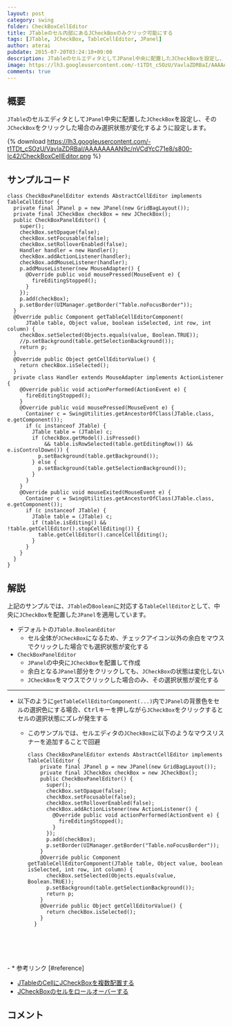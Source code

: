 ```yaml
---
layout: post
category: swing
folder: CheckBoxCellEditor
title: JTableのセル内部にあるJCheckBoxのみクリック可能にする
tags: [JTable, JCheckBox, TableCellEditor, JPanel]
author: aterai
pubdate: 2015-07-20T03:24:10+09:00
description: JTableのセルエディタとしてJPanel中央に配置したJCheckBoxを設定し、そのJCheckBoxをクリックした場合のみ選択状態が変化するように設定します。
image: https://lh3.googleusercontent.com/-t1TDt_cSOzU/VavlaZDRBaI/AAAAAAAAN9c/nVCdYcC71e8/s800-Ic42/CheckBoxCellEditor.png
comments: true
---
```

## 概要
`JTable`のセルエディタとして`JPanel`中央に配置した`JCheckBox`を設定し、その`JCheckBox`をクリックした場合のみ選択状態が変化するように設定します。

{% download https://lh3.googleusercontent.com/-t1TDt_cSOzU/VavlaZDRBaI/AAAAAAAAN9c/nVCdYcC71e8/s800-Ic42/CheckBoxCellEditor.png %}

## サンプルコード
<pre class="prettyprint"><code>class CheckBoxPanelEditor extends AbstractCellEditor implements TableCellEditor {
  private final JPanel p = new JPanel(new GridBagLayout());
  private final JCheckBox checkBox = new JCheckBox();
  public CheckBoxPanelEditor() {
    super();
    checkBox.setOpaque(false);
    checkBox.setFocusable(false);
    checkBox.setRolloverEnabled(false);
    Handler handler = new Handler();
    checkBox.addActionListener(handler);
    checkBox.addMouseListener(handler);
    p.addMouseListener(new MouseAdapter() {
      @Override public void mousePressed(MouseEvent e) {
        fireEditingStopped();
      }
    });
    p.add(checkBox);
    p.setBorder(UIManager.getBorder("Table.noFocusBorder"));
  }
  @Override public Component getTableCellEditorComponent(
      JTable table, Object value, boolean isSelected, int row, int column) {
    checkBox.setSelected(Objects.equals(value, Boolean.TRUE));
    //p.setBackground(table.getSelectionBackground());
    return p;
  }
  @Override public Object getCellEditorValue() {
    return checkBox.isSelected();
  }
  private class Handler extends MouseAdapter implements ActionListener {
    @Override public void actionPerformed(ActionEvent e) {
      fireEditingStopped();
    }
    @Override public void mousePressed(MouseEvent e) {
      Container c = SwingUtilities.getAncestorOfClass(JTable.class, e.getComponent());
      if (c instanceof JTable) {
        JTable table = (JTable) c;
        if (checkBox.getModel().isPressed()
            &amp;&amp; table.isRowSelected(table.getEditingRow()) &amp;&amp; e.isControlDown()) {
          p.setBackground(table.getBackground());
        } else {
          p.setBackground(table.getSelectionBackground());
        }
      }
    }
    @Override public void mouseExited(MouseEvent e) {
      Container c = SwingUtilities.getAncestorOfClass(JTable.class, e.getComponent());
      if (c instanceof JTable) {
        JTable table = (JTable) c;
        if (table.isEditing() &amp;&amp; !table.getCellEditor().stopCellEditing()) {
          table.getCellEditor().cancelCellEditing();
        }
      }
    }
  }
}
</code></pre>

## 解説
上記のサンプルでは、`JTable`の`Boolean`に対応する`TableCellEditor`として、中央に`JCheckBox`を配置した`JPanel`を適用しています。

- デフォルトの`JTable.BooleanEditor`
    - セル全体が`JCheckBox`になるため、チェックアイコン以外の余白をマウスでクリックした場合でも選択状態が変化する
- `CheckBoxPanelEditor`
    - `JPanel`の中央に`JCheckBox`を配置して作成
    - 余白となる`JPanel`部分をクリックしても、`JCheckBox`の状態は変化しない
    - `JCheckBox`をマウスでクリックした場合のみ、その選択状態が変化する

<!-- dummy comment line for breaking list -->

- - - -
- 以下のように`getTableCellEditorComponent(...)`内で`JPanel`の背景色をセルの選択色にする場合、<kbd>Ctrl</kbd>キーを押しながら`JCheckBox`をクリックするとセルの選択状態にズレが発生する
    - このサンプルでは、セルエディタの`JCheckBox`に以下のようなマウスリスナーを追加することで回避
        
        <pre class="prettyprint"><code>class CheckBoxPanelEditor extends AbstractCellEditor implements TableCellEditor {
          private final JPanel p = new JPanel(new GridBagLayout());
          private final JCheckBox checkBox = new JCheckBox();
          public CheckBoxPanelEditor() {
            super();
            checkBox.setOpaque(false);
            checkBox.setFocusable(false);
            checkBox.setRolloverEnabled(false);
            checkBox.addActionListener(new ActionListener() {
              @Override public void actionPerformed(ActionEvent e) {
                fireEditingStopped();
              }
            });
            p.add(checkBox);
            p.setBorder(UIManager.getBorder("Table.noFocusBorder"));
          }
          @Override public Component getTableCellEditorComponent(JTable table, Object value, boolean isSelected, int row, int column) {
            checkBox.setSelected(Objects.equals(value, Boolean.TRUE));
            p.setBackground(table.getSelectionBackground());
            return p;
          }
          @Override public Object getCellEditorValue() {
            return checkBox.isSelected();
          }
        }
</code></pre>
    - * 参考リンク [#reference]
- [JTableのCellにJCheckBoxを複数配置する](https://ateraimemo.com/Swing/CheckBoxesInTableCell.html)
- [JCheckBoxのセルをロールオーバーする](https://ateraimemo.com/Swing/RolloverBooleanRenderer.html)

<!-- dummy comment line for breaking list -->

## コメント
